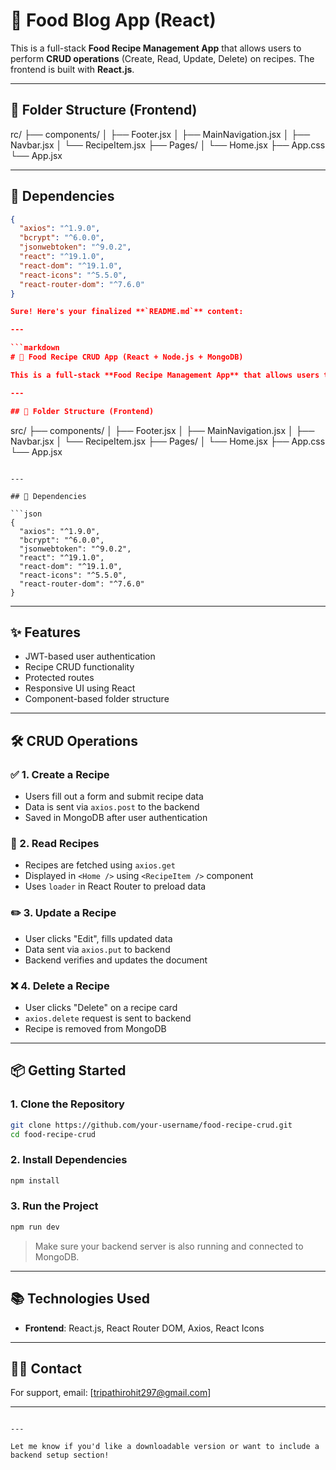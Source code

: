 # 🍲 Food Blog App (React)

This is a full-stack **Food Recipe Management App** that allows users to perform **CRUD operations** (Create, Read, Update, Delete) on recipes. The frontend is built with **React.js**.

---

## 📁 Folder Structure (Frontend)

rc/
├── components/
│ ├── Footer.jsx
│ ├── MainNavigation.jsx
│ ├── Navbar.jsx
│ └── RecipeItem.jsx
├── Pages/
│ └── Home.jsx
├── App.css
└── App.jsx


---

## 🚀 Dependencies

```json
{
  "axios": "^1.9.0",
  "bcrypt": "^6.0.0",
  "jsonwebtoken": "^9.0.2",
  "react": "^19.1.0",
  "react-dom": "^19.1.0",
  "react-icons": "^5.5.0",
  "react-router-dom": "^7.6.0"
}

Sure! Here's your finalized **`README.md`** content:

---

```markdown
# 🍲 Food Recipe CRUD App (React + Node.js + MongoDB)

This is a full-stack **Food Recipe Management App** that allows users to perform **CRUD operations** (Create, Read, Update, Delete) on recipes. The frontend is built with **React.js**, and the backend uses **Node.js**, **Express**, and **MongoDB**. Authentication is handled using **JWT** and **bcrypt**.

---

## 📁 Folder Structure (Frontend)
```

src/
├── components/
│   ├── Footer.jsx
│   ├── MainNavigation.jsx
│   ├── Navbar.jsx
│   └── RecipeItem.jsx
├── Pages/
│   └── Home.jsx
├── App.css
└── App.jsx

````

---

## 🚀 Dependencies

```json
{
  "axios": "^1.9.0",
  "bcrypt": "^6.0.0",
  "jsonwebtoken": "^9.0.2",
  "react": "^19.1.0",
  "react-dom": "^19.1.0",
  "react-icons": "^5.5.0",
  "react-router-dom": "^7.6.0"
}
````

---

## ✨ Features
* JWT-based user authentication
* Recipe CRUD functionality
* Protected routes
* Responsive UI using React
* Component-based folder structure

---

## 🛠 CRUD Operations

### ✅ 1. **Create a Recipe**

* Users fill out a form and submit recipe data
* Data is sent via `axios.post` to the backend
* Saved in MongoDB after user authentication

### 📖 2. **Read Recipes**

* Recipes are fetched using `axios.get`
* Displayed in `<Home />` using `<RecipeItem />` component
* Uses `loader` in React Router to preload data

### ✏️ 3. **Update a Recipe**

* User clicks "Edit", fills updated data
* Data sent via `axios.put` to backend
* Backend verifies and updates the document

### ❌ 4. **Delete a Recipe**

* User clicks "Delete" on a recipe card
* `axios.delete` request is sent to backend
* Recipe is removed from MongoDB

---

## 📦 Getting Started

### 1. Clone the Repository

```bash
git clone https://github.com/your-username/food-recipe-crud.git
cd food-recipe-crud
```

### 2. Install Dependencies

```bash
npm install
```

### 3. Run the Project

```bash
npm run dev
```

> Make sure your backend server is also running and connected to MongoDB.

---

## 📚 Technologies Used

* **Frontend**: React.js, React Router DOM, Axios, React Icons

---

## 🙋‍♂️ Contact

For support, email: \[tripathirohit297@gmail.com]

---

```

---

Let me know if you'd like a downloadable version or want to include a backend setup section!
```
